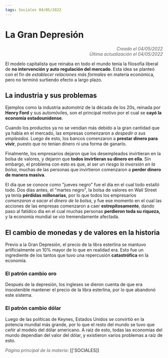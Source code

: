 ```yaml
---
tags: Sociales 04/05/2022
---
```


# La Gran Depresión
<div style="text-align: right; opacity: 0.7; font-style: italic;">Creado el 04/05/2022</div>
<div style="text-align: right; opacity: 0.7; font-style: italic;">Última actualización el 04/05/2022</div>


El modelo capitalista que reinaba en todo el mundo tenía la filosofía liberal de **no intervención y auto regulación del mercado**. Esta idea se planteó con el fin de *establecer relaciones más formales* en materia económica, pero no terminó surtiendo efecto a largo plazo.

## La industria y sus problemas

Ejemplos como la industria automotriz de la década de los 20s, reinada por **Henry Ford** y sus automóviles, son el principal motivo por el cual se **cayó la economía estadounidense**.

Cuando los productos ya no se vendían más debido a la gran cantidad que ya había en el mercado, las empresas comenzaron a *despedir a sus empleados*. Luego de esto, los bancos comenzaron a **prestar dinero para vivir**, puesto que no tenían dinero ni una forma de ganarlo.

Finalmente, los empresarios dejaron que los desempleados invirtieran en la bolsa de valores, y dejaron que **todos invirtieran su dinero en ella**. Sin embargo, el problema con esto es que, al ser un *riesgo la inversión en la bolsa*, muchas de las personas que invirtieron comenzaron a **perder dinero de manera masiva**.

El día que se conoce como "jueves negro" fue el día en el cual todo estalló todo. Dos días antes, el "martes negro", la bolsa de valores en Wall Street ya tenía **pérdidas millonarias**, por lo que todos los empresarios *comenzaron a sacar el dinero de la bolsa*, y fue ese momento en el cual las acciones de las empresas comenzaron a caer **estrepitosamente**, dando paso al fatídico dia en el cual muchas personas **perdieron toda su riqueza,** y la economía mundial se vio tremendamente afectada.

## El cambio de monedas y de valores en la historia

Previo a la Gran Depresión, el precio de la libra esterlina se mantuvo artificialmente un 10% mayor de lo que en realidad era. Esto fue un ingrediente de los tantos que tuvo una repercusión **catastrófica** en la economía.

### El patrón cambio oro

Después de la depresión, los ingleses se dieron cuenta de que era insostenible mantener el precio de la libra esterlina, por lo que abandonó este sistema.

### El patrón cambio dólar

Luego de las políticas de Keynes, Estados Unidos se convirtió en la potencia mundial más grande, por lo que el resto del mundo se tuvo que ceñir al modelo del dólar americano.
A raíz de esto, todas las economías del mundo dependían del valor del dólar, y existieron varios problemas a raíz de esto.

<span style="opacity: 0.7; font-style: italic;">Página principal de la materia:</span> [['SOCIALES]]